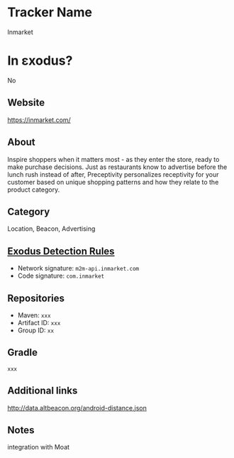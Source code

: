 # Tracker Name
Inmarket

# In εxodus?
No

## Website
https://inmarket.com/

## About
Inspire shoppers when it matters most - as they enter the store, ready to make purchase decisions. Just as restaurants know to advertise before the lunch rush instead of after, Preceptivity personalizes receptivity for your customer based on unique shopping patterns and how they relate to the product category.

## Category
Location, Beacon, Advertising

## [Exodus Detection Rules](https://exodus-privacy.eu.org)
*   Network signature: `m2m-api.inmarket.com`
*   Code signature: `com.inmarket`

## Repositories
*   Maven: `xxx`
*   Artifact ID: `xxx`
*   Group ID: `xx`

## Gradle
`xxx`

## Additional links
http://data.altbeacon.org/android-distance.json 

## Notes
integration with Moat 